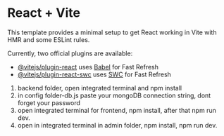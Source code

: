 # React + Vite

This template provides a minimal setup to get React working in Vite with HMR and some ESLint rules.

Currently, two official plugins are available:

- [@vitejs/plugin-react](https://github.com/vitejs/vite-plugin-react/blob/main/packages/plugin-react/README.md) uses [Babel](https://babeljs.io/) for Fast Refresh
- [@vitejs/plugin-react-swc](https://github.com/vitejs/vite-plugin-react-swc) uses [SWC](https://swc.rs/) for Fast Refresh

1. backend folder, open integrated terminal and npm install
2. in config folder-db.js paste your mongoDB connection string, dont forget your password
3. open integrated terminal for frontend, npm install, after that npm run dev.
4. open in integrated terminal in admin folder, npm install, npm run dev.